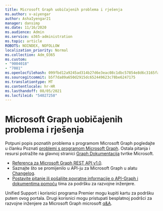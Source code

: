```yaml
---
title: Microsoft Graph uobičajenih problema i rješenja
ms.author: v-aiyengar
author: AshaIyengar21
manager: dansimp
ms.date: 11/16/2020
ms.audience: Admin
ms.service: o365-administration
ms.topic: article
ROBOTS: NOINDEX, NOFOLLOW
localization_priority: Normal
ms.collection: Adm_O365
ms.custom:
- "9004018"
- "7081"
ms.openlocfilehash: 099fbd12a9245ad314b27d6e3eac08c1dbc57854e8d6c3165fac81141d83bde6
ms.sourcegitcommit: b5f7da89a650d2915dc652449623c78be6247175
ms.translationtype: MT
ms.contentlocale: hr-HR
ms.lasthandoff: 08/05/2021
ms.locfileid: "54027258"
---
```

# <a name="microsoft-graph-common-issues-and-resolutions"></a>Microsoft Graph uobičajenih problema i rješenja

Potpuni popis poznatih problema s programom Microsoft Graph pogledajte u članku Poznati [problemi s programom Microsoft Graph](https://docs.microsoft.com/graph/known-issues). Ostala pitanja i resursi potražite na glavnoj stranici [Graph Dokumentacija](https://docs.microsoft.com/graph/) tvrtke Microsoft.

- [Referenca za Microsoft Graph REST API v1.0](https://docs.microsoft.com/graph/api/overview?toc=.%2Fref%2Ftoc.json&view=graph-rest-1.0).
- Saznajte što se promijenilo u API-ju za Microsoft Graph u alatu [Changelog](https://docs.microsoft.com/graph/changelog). 
- [Postavite pitanje ili pošaljite povratne informacije o API-Graph i dokumentima pomoću](https://aka.ms/GraphDeveloperSupport) tima za podršku za razvojne inženjere.

Unified Support i korisnici programa Premier mogu kupiti kartu za podršku putem ovog portala. Drugi korisnici mogu pristupati besplatnoj podršci za razvojne inženjere za Microsoft Graph microsoft [q&A](https://aka.ms/AskGraph).
